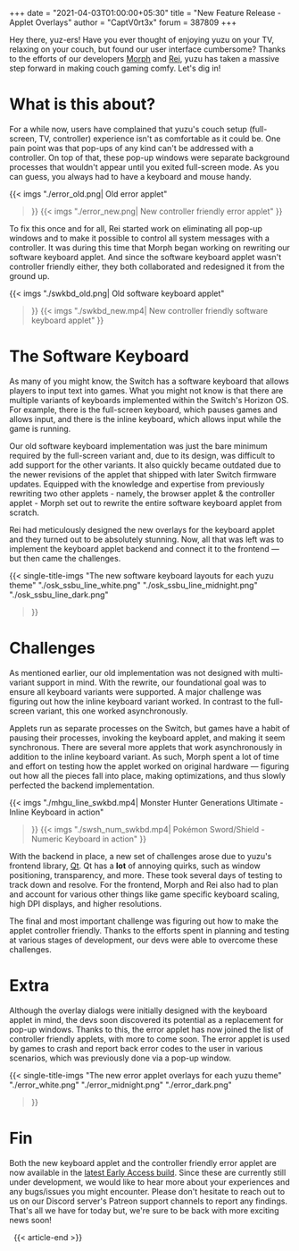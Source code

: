 +++
date = "2021-04-03T01:00:00+05:30"
title = "New Feature Release - Applet Overlays"
author = "CaptV0rt3x"
forum = 387809
+++

Hey there, yuz-ers!
Have you ever thought of enjoying yuzu on your TV, relaxing on your couch, but found our user interface cumbersome?
Thanks to the efforts of our developers [Morph](https://github.com/Morph1984) and [Rei](https://github.com/Its-Rei), yuzu has taken a massive step forward in making couch gaming comfy.
Let's dig in!
<!--more-->

# What is this about?

For a while now, users have complained that yuzu's couch setup (full-screen, TV, controller) experience isn't as comfortable as it could be.
One pain point was that pop-ups of any kind can't be addressed with a controller.
On top of that, these pop-up windows were separate background processes that wouldn't appear until you exited full-screen mode.
As you can guess, you always had to have a keyboard and mouse handy.

{{< imgs
    "./error_old.png| Old error applet"
>}}
{{< imgs
    "./error_new.png| New controller friendly error applet"
>}}

To fix this once and for all, Rei started work on eliminating all pop-up windows and to make it possible to control all system messages with a controller.
It was during this time that Morph began working on rewriting our software keyboard applet.
And since the software keyboard applet wasn't controller friendly either, they both collaborated and redesigned it from the ground up.

{{< imgs
    "./swkbd_old.png| Old software keyboard applet"
>}}
{{< imgs
    "./swkbd_new.mp4| New controller friendly software keyboard applet"
>}}

# The Software Keyboard

As many of you might know, the Switch has a software keyboard that allows players to input text into games.
What you might not know is that there are multiple variants of keyboards implemented within the Switch's Horizon OS.
For example, there is the full-screen keyboard, which pauses games and allows input, and there is the inline keyboard, which allows input while the game is running.

Our old software keyboard implementation was just the bare minimum required by the full-screen variant and, due to its design, was difficult to add support for the other variants.
It also quickly became outdated due to the newer revisions of the applet that shipped with later Switch firmware updates.
Equipped with the knowledge and expertise from previously rewriting two other applets - namely, the browser applet & the controller applet - Morph set out to rewrite the entire software keyboard applet from scratch.

Rei had meticulously designed the new overlays for the keyboard applet and they turned out to be absolutely stunning.
Now, all that was left was to implement the keyboard applet backend and connect it to the frontend — but then came the challenges.

{{< single-title-imgs
    "The new software keyboard layouts for each yuzu theme"
    "./osk_ssbu_line_white.png"
    "./osk_ssbu_line_midnight.png"
    "./osk_ssbu_line_dark.png"
>}}

# Challenges

As mentioned earlier, our old implementation was not designed with multi-variant support in mind.
With the rewrite, our foundational goal was to ensure all keyboard variants were supported.
A major challenge was figuring out how the inline keyboard variant worked.
In contrast to the full-screen variant, this one worked asynchronously.

Applets run as separate processes on the Switch, but games have a habit of pausing their processes, invoking the keyboard applet, and making it seem synchronous.
There are several more applets that work asynchronously in addition to the inline keyboard variant.
As such, Morph spent a lot of time and effort on testing how the applet worked on original hardware — figuring out how all the pieces fall into place, making optimizations, and thus slowly perfected the backend implementation.

{{< imgs
    "./mhgu_line_swkbd.mp4| Monster Hunter Generations Ultimate - Inline Keyboard in action"
>}}
{{< imgs
    "./swsh_num_swkbd.mp4| Pokémon Sword/Shield - Numeric Keyboard in action"
>}}

With the backend in place, a new set of challenges arose due to yuzu's frontend library, [Qt](https://www.qt.io/).
Qt has a **lot** of annoying quirks, such as window positioning, transparency, and more.
These took several days of testing to track down and resolve.
For the frontend, Morph and Rei also had to plan and account for various other things like game specific keyboard scaling, high DPI displays, and higher resolutions.

The final and most important challenge was figuring out how to make the applet controller friendly.
Thanks to the efforts spent in planning and testing at various stages of development, our devs were able to overcome these challenges.

# Extra

Although the overlay dialogs were initially designed with the keyboard applet in mind, the devs soon discovered its potential as a replacement for pop-up windows.
Thanks to this, the error applet has now joined the list of controller friendly applets, with more to come soon.
The error applet is used by games to crash and report back error codes to the user in various scenarios, which was previously done via a pop-up window.

{{< single-title-imgs
    "The new error applet overlays for each yuzu theme"
    "./error_white.png"
    "./error_midnight.png"
    "./error_dark.png"
>}}

# Fin

Both the new keyboard applet and the controller friendly error applet are now available in the [latest Early Access build](https://yuzu-emu.org/help/early-access/).
Since these are currently still under development, we would like to hear more about your experiences and any bugs/issues you might encounter.
Please don't hesitate to reach out to us on our Discord server's Patreon support channels to report any findings.
That's all we have for today but, we're sure to be back with more exciting news soon!

&nbsp;
{{< article-end >}}
